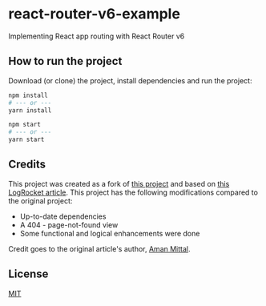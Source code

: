 # react-router-v6-example

Implementing React app routing with React Router v6

## How to run the project

Download (or clone) the project, install dependencies and run the project:
```bash
npm install
# --- or ---
yarn install

npm start
# --- or ---
yarn start
```

## Credits

This project was created as a fork of [this project](https://github.com/amandeepmittal/blog-examples/tree/master/react/react-router-v6-example) and based on [this LogRocket article](https://blog.logrocket.com/react-router-v6/). This project has the following modifications compared to the original project:

- Up-to-date dependencies
- A 404 - page-not-found view 
- Some functional and logical enhancements were done

Credit goes to the original article's author, [Aman Mittal](https://blog.logrocket.com/author/amanmittal/).

## License
[MIT](LICENSE)

